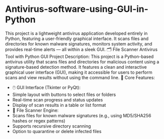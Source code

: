 # Antivirus-software-using-GUI-in-Python
This project is a lightweight antivirus application developed entirely in Python, featuring a user-friendly graphical interface. It scans files and directories for known malware signatures, monitors system activity, and provides real-time alerts — all within a sleek GUI.
🗂️ File Scanner Antivirus Tool with Python GUI
Project Description:
This project is a Python-based antivirus utility that scans files and directories for malicious content using a signature-based detection method. It features a clean and interactive graphical user interface (GUI), making it accessible for users to perform scans and view results without using the command line.
🔧 Core Features:
- 🖱️ GUI Interface (Tkinter or PyQt):
- Simple layout with buttons to select files or folders
- Real-time scan progress and status updates
- Display of scan results in a table or list format
- 🧪 File Scanner Engine:
- Scans files for known malware signatures (e.g., using MD5/SHA256 hashes or regex patterns)
- Supports recursive directory scanning
- Option to quarantine or delete infected files

